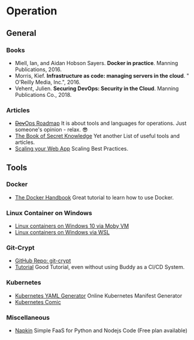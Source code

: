 # Operation

## General

### Books

- Miell, Ian, and Aidan Hobson Sayers. __Docker in practice__. Manning Publications, 2016.
- Morris, Kief. __Infrastructure as code: managing servers in the cloud__. " O'Reilly Media, Inc.", 2016.
- Vehent, Julien. __Securing DevOps: Security in the Cloud__. Manning Publications Co., 2018.

### Articles

- [~~Dev~~Ops Roadmap](https://roadmap.sh/devops) It is about tools and languages for operations. Just someone's opinion - relax. 😎
- [The Book of Secret Knowledge](https://github.com/trimstray/the-book-of-secret-knowledge) Yet another List of useful tools and articles.
- [Scaling your Web App](https://blog.hartleybrody.com/scale-load/) Scaling Best Practices.

## Tools

### Docker

- [The Docker Handbook](https://www.freecodecamp.org/news/the-docker-handbook/) Great tutorial to learn how to use Docker.

### Linux Container on Windows

- [Linux containers on Windows 10 via Moby VM](https://docs.microsoft.com/en-us/virtualization/windowscontainers/deploy-containers/linux-containers)
- [Linux containers on Windows via WSL](https://docs.microsoft.com/en-us/windows/wsl/tutorials/wsl-containers)

### Git-Crypt

- [GitHub Repo: git-crypt](https://github.com/AGWA/git-crypt)
- [Tutorial](https://buddy.works/guides/git-crypt) Good Tutorial, even without using Buddy as a CI/CD System.

### Kubernetes

- [Kubernetes YAML Generator](https://k8syaml.com/) Online Kubernetes Manifest Generator
- [Kubernetes Comic](https://cloud.google.com/kubernetes-engine/kubernetes-comic)

### Miscellaneous
- [Napkin](https://www.napkin.io/) Simple FaaS for Python and Nodejs Code (Free plan available)

